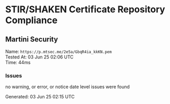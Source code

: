 # STIR/SHAKEN Certificate Repository Compliance

## Martini Security

Name: `https://p.mtsec.me/2e5a/GbqR4ia_kkKN.pem`\
Tested At: 03 Jun 25 02:06 UTC\
Time: 44ms

### Issues

no warning, or error, or notice date level issues were found

Generated: 03 Jun 25 02:15 UTC